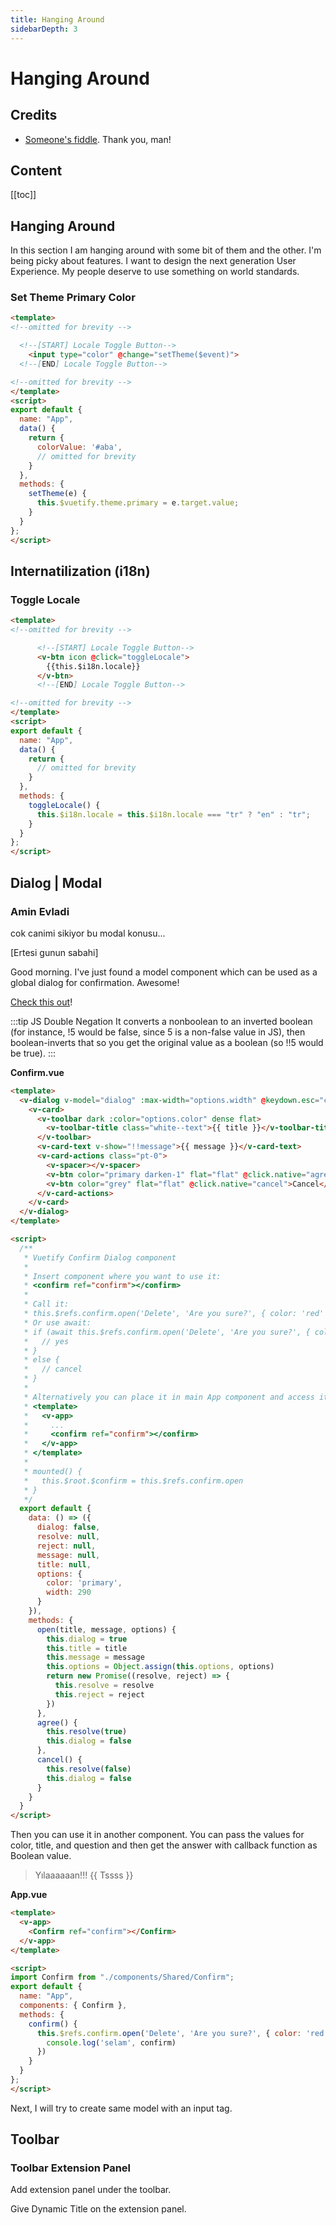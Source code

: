 ```yaml
---
title: Hanging Around
sidebarDepth: 3
---
```


# Hanging Around

## Credits

* [Someone's fiddle](https://jsfiddle.net/jamesbrndwgn/eywraw8t/176707/). Thank you, man!

## Content

[[toc]]

## Hanging Around

In this section I am hanging around with some bit of them and the other. I'm being picky about features. I want to design the next generation User Experience. My people deserve to use something on world standards.

### Set Theme Primary Color

```html
<template>
<!--omitted for brevity -->

  <!--[START] Locale Toggle Button-->
    <input type="color" @change="setTheme($event)">
  <!--[END] Locale Toggle Button-->

<!--omitted for brevity -->
</template>
<script>
export default {
  name: "App",
  data() {
    return {
      colorValue: '#aba',
      // omitted for brevity
    }
  },
  methods: {
    setTheme(e) {
      this.$vuetify.theme.primary = e.target.value;
    }
  }
};
</script>
```

## Internatilization (i18n)

### Toggle Locale

```html
<template>
<!--omitted for brevity -->

      <!--[START] Locale Toggle Button-->
      <v-btn icon @click="toggleLocale">
        {{this.$i18n.locale}}
      </v-btn>
      <!--[END] Locale Toggle Button-->

<!--omitted for brevity -->
</template>
<script>
export default {
  name: "App",
  data() {
    return {
      // omitted for brevity
    }
  },
  methods: {
    toggleLocale() {
      this.$i18n.locale = this.$i18n.locale === "tr" ? "en" : "tr";
    }
  }
};
</script>
```

## Dialog | Modal

### Amin Evladi

cok canimi sikiyor bu modal konusu...

[Ertesi gunun sabahi]

Good morning. I've just found a model component which can be used as a global dialog for confirmation. Awesome!

[Check this out](https://gist.github.com/eolant/ba0f8a5c9135d1a146e1db575276177d)!

:::tip JS Double Negation
It converts a nonboolean to an inverted boolean (for instance, !5 would be false, since 5 is a non-false value in JS), then boolean-inverts that so you get the original value as a boolean (so !!5 would be true).
:::

**Confirm.vue**

```html
<template>
  <v-dialog v-model="dialog" :max-width="options.width" @keydown.esc="cancel">
    <v-card>
      <v-toolbar dark :color="options.color" dense flat>
        <v-toolbar-title class="white--text">{{ title }}</v-toolbar-title>
      </v-toolbar>
      <v-card-text v-show="!!message">{{ message }}</v-card-text>
      <v-card-actions class="pt-0">
        <v-spacer></v-spacer>
        <v-btn color="primary darken-1" flat="flat" @click.native="agree">Yes</v-btn>
        <v-btn color="grey" flat="flat" @click.native="cancel">Cancel</v-btn>
      </v-card-actions>
    </v-card>
  </v-dialog>
</template>

<script>
  /**
   * Vuetify Confirm Dialog component
   *
   * Insert component where you want to use it:
   * <confirm ref="confirm"></confirm>
   *
   * Call it:
   * this.$refs.confirm.open('Delete', 'Are you sure?', { color: 'red' }).then((confirm) => {})
   * Or use await:
   * if (await this.$refs.confirm.open('Delete', 'Are you sure?', { color: 'red' })) {
   *   // yes
   * }
   * else {
   *   // cancel
   * }
   *
   * Alternatively you can place it in main App component and access it globally via this.$root.$confirm
   * <template>
   *   <v-app>
   *     ...
   *     <confirm ref="confirm"></confirm>
   *   </v-app>
   * </template>
   *
   * mounted() {
   *   this.$root.$confirm = this.$refs.confirm.open
   * }
   */
  export default {
    data: () => ({
      dialog: false,
      resolve: null,
      reject: null,
      message: null,
      title: null,
      options: {
        color: 'primary',
        width: 290
      }
    }),
    methods: {
      open(title, message, options) {
        this.dialog = true
        this.title = title
        this.message = message
        this.options = Object.assign(this.options, options)
        return new Promise((resolve, reject) => {
          this.resolve = resolve
          this.reject = reject
        })
      },
      agree() {
        this.resolve(true)
        this.dialog = false
      },
      cancel() {
        this.resolve(false)
        this.dialog = false
      }
    }
  }
</script>
```

Then you can use it in another component. You can pass the values for color, title, and question and then
get the answer with callback function as Boolean value.

> Yılaaaaaan!!! {{ Tssss }}

**App.vue**

```html
<template>
  <v-app>
    <Confirm ref="confirm"></Confirm>
  </v-app>
</template>

<script>
import Confirm from "./components/Shared/Confirm";
export default {
  name: "App",
  components: { Confirm },
  methods: {
    confirm() {
      this.$refs.confirm.open('Delete', 'Are you sure?', { color: 'red' }).then((confirm) => {
        console.log('selam', confirm)
      })
    }
  }
};
</script>
```

Next, I will try to create same model with an input tag.

## Toolbar 

### Toolbar Extension Panel

Add extension panel under the toolbar.

Give Dynamic Title on the extension panel.

